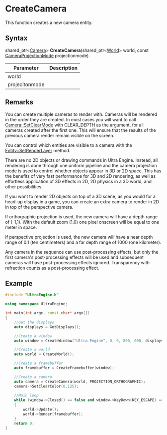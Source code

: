 # CreateCamera

This function creates a new camera entity.

## Syntax 

shared_ptr<[Camera](Camera.md)\> **CreateCamera**(shared_ptr<[World](World.md)\> world, const [CameraProjectionMode](Constants.md#CameraProjectionMode) projectionmode)

| Parameter | Description |
|---|---|
| world | |
| projecitonmode | |

## Remarks

You can create multiple cameras to render with. Cameras will be rendered in the order they are created. In most cases you will want to call [Camera::SetClearMode](Camera_SetClearMode.md) with CLEAR_DEPTH as the argument, for all cameras created after the first one. This will ensure that the results of the previous camera render remain visible on the screen.

You can control which entities are visible to a camera with the [Entity::SetRenderLayer](Entity_SetRenderLayer.md) method.

There are no 2D objects or drawing commands in Ultra Engine. Instead, all rendering is done through one uniform pipeline and the camera projection mode is used to control whether objects appear in 3D or 2D space. This has the benefits of very fast performance for 3D and 2D rendering, as well as effortless application of 3D effects in 2D, 2D physics in a 3D world, and other possibilities.

If you want to render 2D objects on top of a 3D scene, as you would for a head-up display in a game, you can create an extra camera to render in 2D in top of the perspective camera.

If orthographic projection is used, the new camera will have a depth range of (-1,1). With the default zoom (1.0) one pixel onscreen will be equal to one meter in space.

If perspective projection is used, the new camera will have a near depth range of 0.1 (ten centimeters) and a far depth range of 1000 (one kilometer).

Any camera in the sequence can use post-processing effects, but only the first camera's post-processing effects will be used and subsequent cameras will have post-processing effects ignored. Transparency with refraction counts as a post-processing effect.

## Example

```c++
#include "UltraEngine.h"

using namespace UltraEngine;

int main(int argc, const char* argv[])
{
    //Get the displays
    auto displays = GetDisplays();

    //Create a window
    auto window = CreateWindow("Ultra Engine", 0, 0, 800, 600, displays[0], WINDOW_CENTER | WINDOW_TITLEBAR);

    //Create a world
    auto world = CreateWorld();

    //Create a framebuffer
    auto framebuffer = CreateFramebuffer(window);

    //Create a camera
    auto camera = CreateCamera(world, PROJECTION_ORTHOGRAPHIC);
    camera->SetClearColor(0.125);
    
    //Main loop
    while (window->Closed() == false and window->KeyDown(KEY_ESCAPE) == false)
    {
        world->Update();
        world->Render(framebuffer);
    }
    return 0;
}
```
